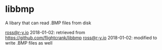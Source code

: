 libbmp
======

A libary that can read .BMP files from disk

ross@r-y.io 2018-01-02: retrieved from https://github.com/flightcrank/libbmp
ross@r-y.io 2018-01-02: modified to write .BMP files as well
